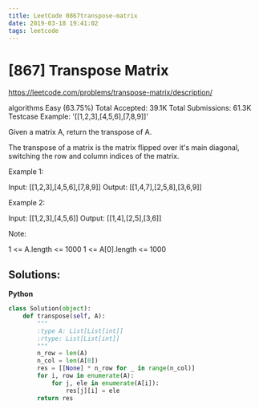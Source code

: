 ```yaml
---
title: LeetCode 0867transpose-matrix
date: 2019-03-18 19:41:02
tags: leetcode
---
```


# [867] Transpose Matrix

 https://leetcode.com/problems/transpose-matrix/description/

 algorithms
 Easy (63.75%)
 Total Accepted:    39.1K
 Total Submissions: 61.3K
 Testcase Example:  '[[1,2,3],[4,5,6],[7,8,9]]'

 Given a matrix A, return the transpose of A.
 
 The transpose of a matrix is the matrix flipped over it's main diagonal,
 switching the row and column indices of the matrix.
 
 
 
 
 Example 1:
 
 
 Input: [[1,2,3],[4,5,6],[7,8,9]]
 Output: [[1,4,7],[2,5,8],[3,6,9]]
 
 
 
 Example 2:
 
 
 Input: [[1,2,3],[4,5,6]]
 Output: [[1,4],[2,5],[3,6]]
 
 
 
 
 Note:
 
 
 1 <= A.length <= 1000
 1 <= A[0].length <= 1000
 
 
 
 

## Solutions:

**Python**
```python
class Solution(object):
    def transpose(self, A):
        """
        :type A: List[List[int]]
        :rtype: List[List[int]]
        """
        n_row = len(A)
        n_col = len(A[0])
        res = [[None] * n_row for _ in range(n_col)]
        for i, row in enumerate(A):
            for j, ele in enumerate(A[i]):
                res[j][i] = ele
        return res
```